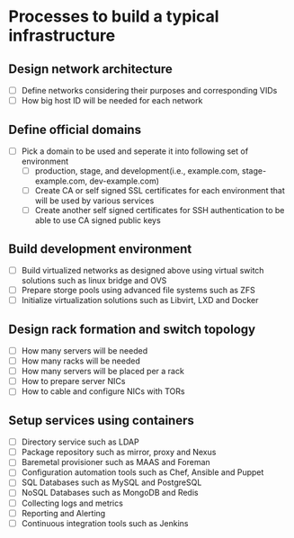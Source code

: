 # Processes to build a typical infrastructure

## Design network architecture
- [ ] Define networks considering their purposes and corresponding VIDs
- [ ] How big host ID will be needed for each network

## Define official domains
- [ ] Pick a domain to be used and seperate it into following set of environment
  - [ ] production, stage, and development(i.e., example.com, stage-example.com, dev-example.com)
  - [ ] Create CA or self signed SSL certificates for each environment that will be used by various services
  - [ ] Create another self signed certificates for SSH authentication to be able to use CA signed public keys

## Build development environment
- [ ] Build virtualized networks as designed above using virtual switch solutions such as linux bridge and OVS
- [ ] Prepare storge pools using advanced file systems such as ZFS
- [ ] Initialize virtualization solutions such as Libvirt, LXD and Docker

## Design rack formation and switch topology
- [ ] How many servers will be needed
- [ ] How many racks will be needed
- [ ] How many servers will be placed per a rack
- [ ] How to prepare server NICs
- [ ] How to cable and configure NICs with TORs

## Setup services using containers
- [ ] Directory service such as LDAP
- [ ] Package repository such as mirror, proxy and Nexus
- [ ] Baremetal provisioner such as MAAS and Foreman
- [ ] Configuration automation tools such as Chef, Ansible and Puppet
- [ ] SQL Databases such as MySQL and PostgreSQL
- [ ] NoSQL Databases such as MongoDB and Redis
- [ ] Collecting logs and metrics
- [ ] Reporting and Alerting
- [ ] Continuous integration tools such as Jenkins
